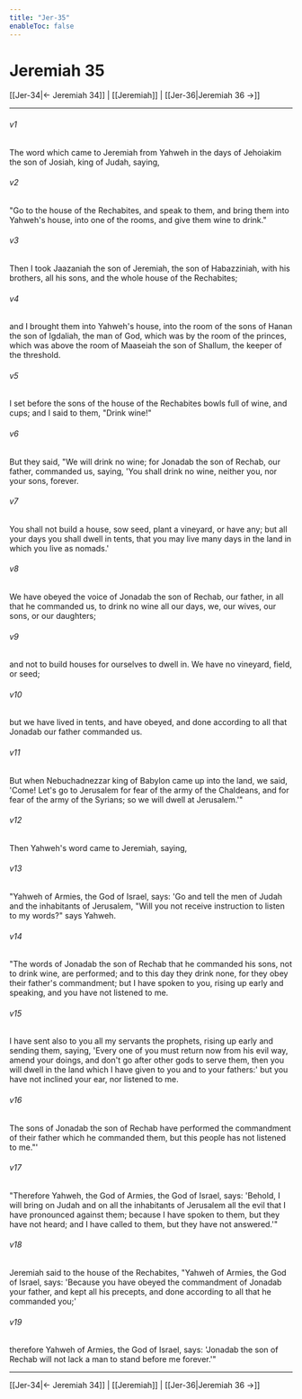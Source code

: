 ```yaml
---
title: "Jer-35"
enableToc: false
---
```

# Jeremiah 35

[[Jer-34|← Jeremiah 34]] | [[Jeremiah]] | [[Jer-36|Jeremiah 36 →]]
***



###### v1 
The word which came to Jeremiah from Yahweh in the days of Jehoiakim the son of Josiah, king of Judah, saying, 

###### v2 
"Go to the house of the Rechabites, and speak to them, and bring them into Yahweh's house, into one of the rooms, and give them wine to drink." 

###### v3 
Then I took Jaazaniah the son of Jeremiah, the son of Habazziniah, with his brothers, all his sons, and the whole house of the Rechabites; 

###### v4 
and I brought them into Yahweh's house, into the room of the sons of Hanan the son of Igdaliah, the man of God, which was by the room of the princes, which was above the room of Maaseiah the son of Shallum, the keeper of the threshold. 

###### v5 
I set before the sons of the house of the Rechabites bowls full of wine, and cups; and I said to them, "Drink wine!" 

###### v6 
But they said, "We will drink no wine; for Jonadab the son of Rechab, our father, commanded us, saying, 'You shall drink no wine, neither you, nor your sons, forever. 

###### v7 
You shall not build a house, sow seed, plant a vineyard, or have any; but all your days you shall dwell in tents, that you may live many days in the land in which you live as nomads.' 

###### v8 
We have obeyed the voice of Jonadab the son of Rechab, our father, in all that he commanded us, to drink no wine all our days, we, our wives, our sons, or our daughters; 

###### v9 
and not to build houses for ourselves to dwell in. We have no vineyard, field, or seed; 

###### v10 
but we have lived in tents, and have obeyed, and done according to all that Jonadab our father commanded us. 

###### v11 
But when Nebuchadnezzar king of Babylon came up into the land, we said, 'Come! Let's go to Jerusalem for fear of the army of the Chaldeans, and for fear of the army of the Syrians; so we will dwell at Jerusalem.'" 

###### v12 
Then Yahweh's word came to Jeremiah, saying, 

###### v13 
"Yahweh of Armies, the God of Israel, says: 'Go and tell the men of Judah and the inhabitants of Jerusalem, "Will you not receive instruction to listen to my words?" says Yahweh. 

###### v14 
"The words of Jonadab the son of Rechab that he commanded his sons, not to drink wine, are performed; and to this day they drink none, for they obey their father's commandment; but I have spoken to you, rising up early and speaking, and you have not listened to me. 

###### v15 
I have sent also to you all my servants the prophets, rising up early and sending them, saying, 'Every one of you must return now from his evil way, amend your doings, and don't go after other gods to serve them, then you will dwell in the land which I have given to you and to your fathers:' but you have not inclined your ear, nor listened to me. 

###### v16 
The sons of Jonadab the son of Rechab have performed the commandment of their father which he commanded them, but this people has not listened to me."' 

###### v17 
"Therefore Yahweh, the God of Armies, the God of Israel, says: 'Behold, I will bring on Judah and on all the inhabitants of Jerusalem all the evil that I have pronounced against them; because I have spoken to them, but they have not heard; and I have called to them, but they have not answered.'" 

###### v18 
Jeremiah said to the house of the Rechabites, "Yahweh of Armies, the God of Israel, says: 'Because you have obeyed the commandment of Jonadab your father, and kept all his precepts, and done according to all that he commanded you;' 

###### v19 
therefore Yahweh of Armies, the God of Israel, says: 'Jonadab the son of Rechab will not lack a man to stand before me forever.'"

***
[[Jer-34|← Jeremiah 34]] | [[Jeremiah]] | [[Jer-36|Jeremiah 36 →]]
